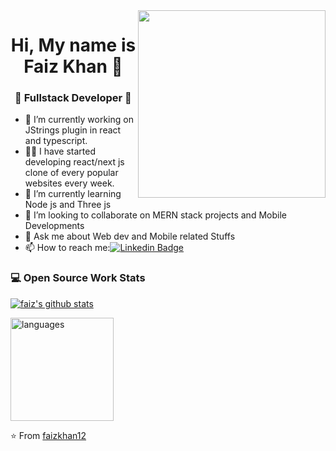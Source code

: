 <img align="right" width="300" height="300" src="https://faizkhan.xyz/static/media/avatar1.0a9cd423.png">

<h1 align="center"> Hi, My name is Faiz Khan 👋 </h1>
<h3 align="center">🚀 Fullstack Developer 🚀</h3>

- 🔭 I’m currently working on JStrings plugin in react and typescript.  
- 👨‍💻 I have started developing react/next js clone of every popular websites every week.
- 🌱 I’m currently learning Node js and Three js
- 👯 I’m looking to collaborate on MERN stack projects and Mobile Developments
- 💬 Ask me about Web dev and Mobile related Stuffs
- 📫 How to reach me:[![Linkedin Badge](https://img.shields.io/badge/-LinkedIn-blue?style=flat-square&logo=Linkedin&logoColor=white&link=)](https://www.linkedin.com/in/faiz-khan-8b4a55147/) 

### 💻 Open Source Work Stats

[![faiz's github stats](https://github-readme-stats.vercel.app/api?username=faizkhan12)](https://github.com/faizkhan12/github-readme-stats)

<img src="https://github-readme-stats.vercel.app/api/top-langs/?username=faizkhan12&layout=compact&theme=tokyonight&count_private=true" alt="languages" height="165">


⭐️ From [faizkhan12](https://github.com/faizkhan12)
